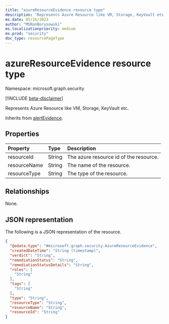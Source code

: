 ```yaml
---
title: "azureResourceEvidence resource type"
description: "Represents Azure Resource like VM, Storage, KeyVault etc."
ms.date: 05/16/2023
author: "MSRonBorysowski"
ms.localizationpriority: medium
ms.prod: "security"
doc_type: resourcePageType
---
```


# azureResourceEvidence resource type

Namespace: microsoft.graph.security

[!INCLUDE [beta-disclaimer](../../includes/beta-disclaimer.md)]

Represents Azure Resource like VM, Storage, KeyVault etc.

Inherits from [alertEvidence](../resources/security-alertevidence.md).

## Properties
|Property|Type|Description|
|:---|:---|:---|
|resourceId|String|The azure resource id of the resource.|
|resourceName|String|The name of the resource.|
|resourceType|String|The type of the resource.|

## Relationships
None.

## JSON representation
The following is a JSON representation of the resource.
<!-- {
  "blockType": "resource",
  "@odata.type": "microsoft.graph.security.AzureResourceEvidence"
}
-->
``` json
{
  "@odata.type": "#microsoft.graph.security.AzureResourceEvidence",
  "createdDateTime": "String (timestamp)",
  "verdict": "String",
  "remediationStatus": "String",
  "remediationStatusDetails": "String",
  "roles": [
    "String"
  ],
  "tags": [
    "String"
  ],
  "type": "String",
  "resourceType": "String",
  "resourceName": "String",
  "resourceId": "String"
}
```